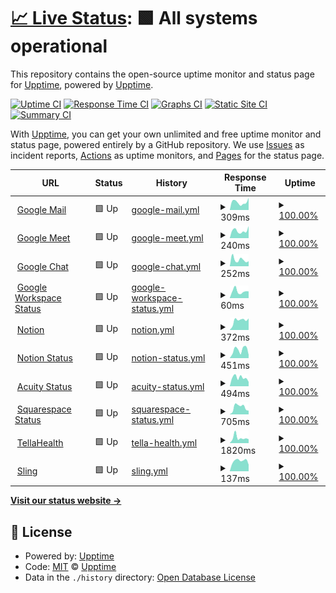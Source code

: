 # [📈 Live Status](https://upptime.github.io/upptime): <!--live status--> **🟩 All systems operational**

This repository contains the open-source uptime monitor and status page for [Upptime](https://upptime.js.org), powered by [Upptime](https://github.com/upptime/upptime).

[![Uptime CI](https://github.com/WhitecapRSC/whitecaprsc-upptime/workflows/Uptime%20CI/badge.svg)](https://github.com/WhitecapRSC/whitecaprsc-upptime/actions?query=workflow%3A%22Uptime+CI%22)
[![Response Time CI](https://github.com/WhitecapRSC/whitecaprsc-upptime/workflows/Response%20Time%20CI/badge.svg)](https://github.com/WhitecapRSC/whitecaprsc-upptime/actions?query=workflow%3A%22Response+Time+CI%22)
[![Graphs CI](https://github.com/WhitecapRSC/whitecaprsc-upptime/workflows/Graphs%20CI/badge.svg)](https://github.com/WhitecapRSC/whitecaprsc-upptime/actions?query=workflow%3A%22Graphs+CI%22)
[![Static Site CI](https://github.com/WhitecapRSC/whitecaprsc-upptime/workflows/Static%20Site%20CI/badge.svg)](https://github.com/WhitecapRSC/whitecaprsc-upptime/actions?query=workflow%3A%22Static+Site+CI%22)
[![Summary CI](https://github.com/WhitecapRSC/whitecaprsc-upptime/workflows/Summary%20CI/badge.svg)](https://github.com/WhitecapRSC/whitecaprsc-upptime/actions?query=workflow%3A%22Summary+CI%22)

With [Upptime](https://upptime.js.org), you can get your own unlimited and free uptime monitor and status page, powered entirely by a GitHub repository. We use [Issues](https://github.com/upptime/upptime/issues) as incident reports, [Actions](https://github.com/WhitecapRSC/whitecaprsc-upptime/actions) as uptime monitors, and [Pages](https://upptime.github.io/upptime) for the status page.

<!--start: status pages-->
<!-- This summary is generated by Upptime (https://github.com/upptime/upptime) -->
<!-- Do not edit this manually, your changes will be overwritten -->
<!-- prettier-ignore -->
| URL | Status | History | Response Time | Uptime |
| --- | ------ | ------- | ------------- | ------ |
| <img alt="" src="https://icons.duckduckgo.com/ip3/mail.google.com.ico" height="13"> [Google Mail](https://mail.google.com/mail) | 🟩 Up | [google-mail.yml](https://github.com/WhitecapRSC/whitecaprsc-upptime/commits/HEAD/history/google-mail.yml) | <details><summary><img alt="Response time graph" src="./graphs/google-mail/response-time-week.png" height="20"> 309ms</summary><br><a href="https://WhitecapRSC.github.io/whitecaprsc-upptime/history/google-mail"><img alt="Response time 268" src="https://img.shields.io/endpoint?url=https%3A%2F%2Fraw.githubusercontent.com%2FWhitecapRSC%2Fwhitecaprsc-upptime%2FHEAD%2Fapi%2Fgoogle-mail%2Fresponse-time.json"></a><br><a href="https://WhitecapRSC.github.io/whitecaprsc-upptime/history/google-mail"><img alt="24-hour response time 368" src="https://img.shields.io/endpoint?url=https%3A%2F%2Fraw.githubusercontent.com%2FWhitecapRSC%2Fwhitecaprsc-upptime%2FHEAD%2Fapi%2Fgoogle-mail%2Fresponse-time-day.json"></a><br><a href="https://WhitecapRSC.github.io/whitecaprsc-upptime/history/google-mail"><img alt="7-day response time 309" src="https://img.shields.io/endpoint?url=https%3A%2F%2Fraw.githubusercontent.com%2FWhitecapRSC%2Fwhitecaprsc-upptime%2FHEAD%2Fapi%2Fgoogle-mail%2Fresponse-time-week.json"></a><br><a href="https://WhitecapRSC.github.io/whitecaprsc-upptime/history/google-mail"><img alt="30-day response time 311" src="https://img.shields.io/endpoint?url=https%3A%2F%2Fraw.githubusercontent.com%2FWhitecapRSC%2Fwhitecaprsc-upptime%2FHEAD%2Fapi%2Fgoogle-mail%2Fresponse-time-month.json"></a><br><a href="https://WhitecapRSC.github.io/whitecaprsc-upptime/history/google-mail"><img alt="1-year response time 268" src="https://img.shields.io/endpoint?url=https%3A%2F%2Fraw.githubusercontent.com%2FWhitecapRSC%2Fwhitecaprsc-upptime%2FHEAD%2Fapi%2Fgoogle-mail%2Fresponse-time-year.json"></a></details> | <details><summary><a href="https://WhitecapRSC.github.io/whitecaprsc-upptime/history/google-mail">100.00%</a></summary><a href="https://WhitecapRSC.github.io/whitecaprsc-upptime/history/google-mail"><img alt="All-time uptime 100.00%" src="https://img.shields.io/endpoint?url=https%3A%2F%2Fraw.githubusercontent.com%2FWhitecapRSC%2Fwhitecaprsc-upptime%2FHEAD%2Fapi%2Fgoogle-mail%2Fuptime.json"></a><br><a href="https://WhitecapRSC.github.io/whitecaprsc-upptime/history/google-mail"><img alt="24-hour uptime 100.00%" src="https://img.shields.io/endpoint?url=https%3A%2F%2Fraw.githubusercontent.com%2FWhitecapRSC%2Fwhitecaprsc-upptime%2FHEAD%2Fapi%2Fgoogle-mail%2Fuptime-day.json"></a><br><a href="https://WhitecapRSC.github.io/whitecaprsc-upptime/history/google-mail"><img alt="7-day uptime 100.00%" src="https://img.shields.io/endpoint?url=https%3A%2F%2Fraw.githubusercontent.com%2FWhitecapRSC%2Fwhitecaprsc-upptime%2FHEAD%2Fapi%2Fgoogle-mail%2Fuptime-week.json"></a><br><a href="https://WhitecapRSC.github.io/whitecaprsc-upptime/history/google-mail"><img alt="30-day uptime 100.00%" src="https://img.shields.io/endpoint?url=https%3A%2F%2Fraw.githubusercontent.com%2FWhitecapRSC%2Fwhitecaprsc-upptime%2FHEAD%2Fapi%2Fgoogle-mail%2Fuptime-month.json"></a><br><a href="https://WhitecapRSC.github.io/whitecaprsc-upptime/history/google-mail"><img alt="1-year uptime 100.00%" src="https://img.shields.io/endpoint?url=https%3A%2F%2Fraw.githubusercontent.com%2FWhitecapRSC%2Fwhitecaprsc-upptime%2FHEAD%2Fapi%2Fgoogle-mail%2Fuptime-year.json"></a></details>
| <img alt="" src="https://icons.duckduckgo.com/ip3/meet.google.com.ico" height="13"> [Google Meet](https://meet.google.com) | 🟩 Up | [google-meet.yml](https://github.com/WhitecapRSC/whitecaprsc-upptime/commits/HEAD/history/google-meet.yml) | <details><summary><img alt="Response time graph" src="./graphs/google-meet/response-time-week.png" height="20"> 240ms</summary><br><a href="https://WhitecapRSC.github.io/whitecaprsc-upptime/history/google-meet"><img alt="Response time 213" src="https://img.shields.io/endpoint?url=https%3A%2F%2Fraw.githubusercontent.com%2FWhitecapRSC%2Fwhitecaprsc-upptime%2FHEAD%2Fapi%2Fgoogle-meet%2Fresponse-time.json"></a><br><a href="https://WhitecapRSC.github.io/whitecaprsc-upptime/history/google-meet"><img alt="24-hour response time 298" src="https://img.shields.io/endpoint?url=https%3A%2F%2Fraw.githubusercontent.com%2FWhitecapRSC%2Fwhitecaprsc-upptime%2FHEAD%2Fapi%2Fgoogle-meet%2Fresponse-time-day.json"></a><br><a href="https://WhitecapRSC.github.io/whitecaprsc-upptime/history/google-meet"><img alt="7-day response time 240" src="https://img.shields.io/endpoint?url=https%3A%2F%2Fraw.githubusercontent.com%2FWhitecapRSC%2Fwhitecaprsc-upptime%2FHEAD%2Fapi%2Fgoogle-meet%2Fresponse-time-week.json"></a><br><a href="https://WhitecapRSC.github.io/whitecaprsc-upptime/history/google-meet"><img alt="30-day response time 242" src="https://img.shields.io/endpoint?url=https%3A%2F%2Fraw.githubusercontent.com%2FWhitecapRSC%2Fwhitecaprsc-upptime%2FHEAD%2Fapi%2Fgoogle-meet%2Fresponse-time-month.json"></a><br><a href="https://WhitecapRSC.github.io/whitecaprsc-upptime/history/google-meet"><img alt="1-year response time 213" src="https://img.shields.io/endpoint?url=https%3A%2F%2Fraw.githubusercontent.com%2FWhitecapRSC%2Fwhitecaprsc-upptime%2FHEAD%2Fapi%2Fgoogle-meet%2Fresponse-time-year.json"></a></details> | <details><summary><a href="https://WhitecapRSC.github.io/whitecaprsc-upptime/history/google-meet">100.00%</a></summary><a href="https://WhitecapRSC.github.io/whitecaprsc-upptime/history/google-meet"><img alt="All-time uptime 100.00%" src="https://img.shields.io/endpoint?url=https%3A%2F%2Fraw.githubusercontent.com%2FWhitecapRSC%2Fwhitecaprsc-upptime%2FHEAD%2Fapi%2Fgoogle-meet%2Fuptime.json"></a><br><a href="https://WhitecapRSC.github.io/whitecaprsc-upptime/history/google-meet"><img alt="24-hour uptime 100.00%" src="https://img.shields.io/endpoint?url=https%3A%2F%2Fraw.githubusercontent.com%2FWhitecapRSC%2Fwhitecaprsc-upptime%2FHEAD%2Fapi%2Fgoogle-meet%2Fuptime-day.json"></a><br><a href="https://WhitecapRSC.github.io/whitecaprsc-upptime/history/google-meet"><img alt="7-day uptime 100.00%" src="https://img.shields.io/endpoint?url=https%3A%2F%2Fraw.githubusercontent.com%2FWhitecapRSC%2Fwhitecaprsc-upptime%2FHEAD%2Fapi%2Fgoogle-meet%2Fuptime-week.json"></a><br><a href="https://WhitecapRSC.github.io/whitecaprsc-upptime/history/google-meet"><img alt="30-day uptime 100.00%" src="https://img.shields.io/endpoint?url=https%3A%2F%2Fraw.githubusercontent.com%2FWhitecapRSC%2Fwhitecaprsc-upptime%2FHEAD%2Fapi%2Fgoogle-meet%2Fuptime-month.json"></a><br><a href="https://WhitecapRSC.github.io/whitecaprsc-upptime/history/google-meet"><img alt="1-year uptime 100.00%" src="https://img.shields.io/endpoint?url=https%3A%2F%2Fraw.githubusercontent.com%2FWhitecapRSC%2Fwhitecaprsc-upptime%2FHEAD%2Fapi%2Fgoogle-meet%2Fuptime-year.json"></a></details>
| <img alt="" src="https://icons.duckduckgo.com/ip3/mail.google.com.ico" height="13"> [Google Chat](https://mail.google.com/chat/) | 🟩 Up | [google-chat.yml](https://github.com/WhitecapRSC/whitecaprsc-upptime/commits/HEAD/history/google-chat.yml) | <details><summary><img alt="Response time graph" src="./graphs/google-chat/response-time-week.png" height="20"> 252ms</summary><br><a href="https://WhitecapRSC.github.io/whitecaprsc-upptime/history/google-chat"><img alt="Response time 309" src="https://img.shields.io/endpoint?url=https%3A%2F%2Fraw.githubusercontent.com%2FWhitecapRSC%2Fwhitecaprsc-upptime%2FHEAD%2Fapi%2Fgoogle-chat%2Fresponse-time.json"></a><br><a href="https://WhitecapRSC.github.io/whitecaprsc-upptime/history/google-chat"><img alt="24-hour response time 224" src="https://img.shields.io/endpoint?url=https%3A%2F%2Fraw.githubusercontent.com%2FWhitecapRSC%2Fwhitecaprsc-upptime%2FHEAD%2Fapi%2Fgoogle-chat%2Fresponse-time-day.json"></a><br><a href="https://WhitecapRSC.github.io/whitecaprsc-upptime/history/google-chat"><img alt="7-day response time 252" src="https://img.shields.io/endpoint?url=https%3A%2F%2Fraw.githubusercontent.com%2FWhitecapRSC%2Fwhitecaprsc-upptime%2FHEAD%2Fapi%2Fgoogle-chat%2Fresponse-time-week.json"></a><br><a href="https://WhitecapRSC.github.io/whitecaprsc-upptime/history/google-chat"><img alt="30-day response time 300" src="https://img.shields.io/endpoint?url=https%3A%2F%2Fraw.githubusercontent.com%2FWhitecapRSC%2Fwhitecaprsc-upptime%2FHEAD%2Fapi%2Fgoogle-chat%2Fresponse-time-month.json"></a><br><a href="https://WhitecapRSC.github.io/whitecaprsc-upptime/history/google-chat"><img alt="1-year response time 309" src="https://img.shields.io/endpoint?url=https%3A%2F%2Fraw.githubusercontent.com%2FWhitecapRSC%2Fwhitecaprsc-upptime%2FHEAD%2Fapi%2Fgoogle-chat%2Fresponse-time-year.json"></a></details> | <details><summary><a href="https://WhitecapRSC.github.io/whitecaprsc-upptime/history/google-chat">100.00%</a></summary><a href="https://WhitecapRSC.github.io/whitecaprsc-upptime/history/google-chat"><img alt="All-time uptime 100.00%" src="https://img.shields.io/endpoint?url=https%3A%2F%2Fraw.githubusercontent.com%2FWhitecapRSC%2Fwhitecaprsc-upptime%2FHEAD%2Fapi%2Fgoogle-chat%2Fuptime.json"></a><br><a href="https://WhitecapRSC.github.io/whitecaprsc-upptime/history/google-chat"><img alt="24-hour uptime 100.00%" src="https://img.shields.io/endpoint?url=https%3A%2F%2Fraw.githubusercontent.com%2FWhitecapRSC%2Fwhitecaprsc-upptime%2FHEAD%2Fapi%2Fgoogle-chat%2Fuptime-day.json"></a><br><a href="https://WhitecapRSC.github.io/whitecaprsc-upptime/history/google-chat"><img alt="7-day uptime 100.00%" src="https://img.shields.io/endpoint?url=https%3A%2F%2Fraw.githubusercontent.com%2FWhitecapRSC%2Fwhitecaprsc-upptime%2FHEAD%2Fapi%2Fgoogle-chat%2Fuptime-week.json"></a><br><a href="https://WhitecapRSC.github.io/whitecaprsc-upptime/history/google-chat"><img alt="30-day uptime 100.00%" src="https://img.shields.io/endpoint?url=https%3A%2F%2Fraw.githubusercontent.com%2FWhitecapRSC%2Fwhitecaprsc-upptime%2FHEAD%2Fapi%2Fgoogle-chat%2Fuptime-month.json"></a><br><a href="https://WhitecapRSC.github.io/whitecaprsc-upptime/history/google-chat"><img alt="1-year uptime 100.00%" src="https://img.shields.io/endpoint?url=https%3A%2F%2Fraw.githubusercontent.com%2FWhitecapRSC%2Fwhitecaprsc-upptime%2FHEAD%2Fapi%2Fgoogle-chat%2Fuptime-year.json"></a></details>
| <img alt="" src="https://icons.duckduckgo.com/ip3/www.google.com.ico" height="13"> [Google Workspace Status](https://www.google.com/appsstatus/dashboard/) | 🟩 Up | [google-workspace-status.yml](https://github.com/WhitecapRSC/whitecaprsc-upptime/commits/HEAD/history/google-workspace-status.yml) | <details><summary><img alt="Response time graph" src="./graphs/google-workspace-status/response-time-week.png" height="20"> 60ms</summary><br><a href="https://WhitecapRSC.github.io/whitecaprsc-upptime/history/google-workspace-status"><img alt="Response time 106" src="https://img.shields.io/endpoint?url=https%3A%2F%2Fraw.githubusercontent.com%2FWhitecapRSC%2Fwhitecaprsc-upptime%2FHEAD%2Fapi%2Fgoogle-workspace-status%2Fresponse-time.json"></a><br><a href="https://WhitecapRSC.github.io/whitecaprsc-upptime/history/google-workspace-status"><img alt="24-hour response time 100" src="https://img.shields.io/endpoint?url=https%3A%2F%2Fraw.githubusercontent.com%2FWhitecapRSC%2Fwhitecaprsc-upptime%2FHEAD%2Fapi%2Fgoogle-workspace-status%2Fresponse-time-day.json"></a><br><a href="https://WhitecapRSC.github.io/whitecaprsc-upptime/history/google-workspace-status"><img alt="7-day response time 60" src="https://img.shields.io/endpoint?url=https%3A%2F%2Fraw.githubusercontent.com%2FWhitecapRSC%2Fwhitecaprsc-upptime%2FHEAD%2Fapi%2Fgoogle-workspace-status%2Fresponse-time-week.json"></a><br><a href="https://WhitecapRSC.github.io/whitecaprsc-upptime/history/google-workspace-status"><img alt="30-day response time 95" src="https://img.shields.io/endpoint?url=https%3A%2F%2Fraw.githubusercontent.com%2FWhitecapRSC%2Fwhitecaprsc-upptime%2FHEAD%2Fapi%2Fgoogle-workspace-status%2Fresponse-time-month.json"></a><br><a href="https://WhitecapRSC.github.io/whitecaprsc-upptime/history/google-workspace-status"><img alt="1-year response time 106" src="https://img.shields.io/endpoint?url=https%3A%2F%2Fraw.githubusercontent.com%2FWhitecapRSC%2Fwhitecaprsc-upptime%2FHEAD%2Fapi%2Fgoogle-workspace-status%2Fresponse-time-year.json"></a></details> | <details><summary><a href="https://WhitecapRSC.github.io/whitecaprsc-upptime/history/google-workspace-status">100.00%</a></summary><a href="https://WhitecapRSC.github.io/whitecaprsc-upptime/history/google-workspace-status"><img alt="All-time uptime 100.00%" src="https://img.shields.io/endpoint?url=https%3A%2F%2Fraw.githubusercontent.com%2FWhitecapRSC%2Fwhitecaprsc-upptime%2FHEAD%2Fapi%2Fgoogle-workspace-status%2Fuptime.json"></a><br><a href="https://WhitecapRSC.github.io/whitecaprsc-upptime/history/google-workspace-status"><img alt="24-hour uptime 100.00%" src="https://img.shields.io/endpoint?url=https%3A%2F%2Fraw.githubusercontent.com%2FWhitecapRSC%2Fwhitecaprsc-upptime%2FHEAD%2Fapi%2Fgoogle-workspace-status%2Fuptime-day.json"></a><br><a href="https://WhitecapRSC.github.io/whitecaprsc-upptime/history/google-workspace-status"><img alt="7-day uptime 100.00%" src="https://img.shields.io/endpoint?url=https%3A%2F%2Fraw.githubusercontent.com%2FWhitecapRSC%2Fwhitecaprsc-upptime%2FHEAD%2Fapi%2Fgoogle-workspace-status%2Fuptime-week.json"></a><br><a href="https://WhitecapRSC.github.io/whitecaprsc-upptime/history/google-workspace-status"><img alt="30-day uptime 100.00%" src="https://img.shields.io/endpoint?url=https%3A%2F%2Fraw.githubusercontent.com%2FWhitecapRSC%2Fwhitecaprsc-upptime%2FHEAD%2Fapi%2Fgoogle-workspace-status%2Fuptime-month.json"></a><br><a href="https://WhitecapRSC.github.io/whitecaprsc-upptime/history/google-workspace-status"><img alt="1-year uptime 100.00%" src="https://img.shields.io/endpoint?url=https%3A%2F%2Fraw.githubusercontent.com%2FWhitecapRSC%2Fwhitecaprsc-upptime%2FHEAD%2Fapi%2Fgoogle-workspace-status%2Fuptime-year.json"></a></details>
| <img alt="" src="https://icons.duckduckgo.com/ip3/notion.so.ico" height="13"> [Notion](https://notion.so) | 🟩 Up | [notion.yml](https://github.com/WhitecapRSC/whitecaprsc-upptime/commits/HEAD/history/notion.yml) | <details><summary><img alt="Response time graph" src="./graphs/notion/response-time-week.png" height="20"> 372ms</summary><br><a href="https://WhitecapRSC.github.io/whitecaprsc-upptime/history/notion"><img alt="Response time 586" src="https://img.shields.io/endpoint?url=https%3A%2F%2Fraw.githubusercontent.com%2FWhitecapRSC%2Fwhitecaprsc-upptime%2FHEAD%2Fapi%2Fnotion%2Fresponse-time.json"></a><br><a href="https://WhitecapRSC.github.io/whitecaprsc-upptime/history/notion"><img alt="24-hour response time 342" src="https://img.shields.io/endpoint?url=https%3A%2F%2Fraw.githubusercontent.com%2FWhitecapRSC%2Fwhitecaprsc-upptime%2FHEAD%2Fapi%2Fnotion%2Fresponse-time-day.json"></a><br><a href="https://WhitecapRSC.github.io/whitecaprsc-upptime/history/notion"><img alt="7-day response time 372" src="https://img.shields.io/endpoint?url=https%3A%2F%2Fraw.githubusercontent.com%2FWhitecapRSC%2Fwhitecaprsc-upptime%2FHEAD%2Fapi%2Fnotion%2Fresponse-time-week.json"></a><br><a href="https://WhitecapRSC.github.io/whitecaprsc-upptime/history/notion"><img alt="30-day response time 376" src="https://img.shields.io/endpoint?url=https%3A%2F%2Fraw.githubusercontent.com%2FWhitecapRSC%2Fwhitecaprsc-upptime%2FHEAD%2Fapi%2Fnotion%2Fresponse-time-month.json"></a><br><a href="https://WhitecapRSC.github.io/whitecaprsc-upptime/history/notion"><img alt="1-year response time 586" src="https://img.shields.io/endpoint?url=https%3A%2F%2Fraw.githubusercontent.com%2FWhitecapRSC%2Fwhitecaprsc-upptime%2FHEAD%2Fapi%2Fnotion%2Fresponse-time-year.json"></a></details> | <details><summary><a href="https://WhitecapRSC.github.io/whitecaprsc-upptime/history/notion">100.00%</a></summary><a href="https://WhitecapRSC.github.io/whitecaprsc-upptime/history/notion"><img alt="All-time uptime 99.68%" src="https://img.shields.io/endpoint?url=https%3A%2F%2Fraw.githubusercontent.com%2FWhitecapRSC%2Fwhitecaprsc-upptime%2FHEAD%2Fapi%2Fnotion%2Fuptime.json"></a><br><a href="https://WhitecapRSC.github.io/whitecaprsc-upptime/history/notion"><img alt="24-hour uptime 100.00%" src="https://img.shields.io/endpoint?url=https%3A%2F%2Fraw.githubusercontent.com%2FWhitecapRSC%2Fwhitecaprsc-upptime%2FHEAD%2Fapi%2Fnotion%2Fuptime-day.json"></a><br><a href="https://WhitecapRSC.github.io/whitecaprsc-upptime/history/notion"><img alt="7-day uptime 100.00%" src="https://img.shields.io/endpoint?url=https%3A%2F%2Fraw.githubusercontent.com%2FWhitecapRSC%2Fwhitecaprsc-upptime%2FHEAD%2Fapi%2Fnotion%2Fuptime-week.json"></a><br><a href="https://WhitecapRSC.github.io/whitecaprsc-upptime/history/notion"><img alt="30-day uptime 100.00%" src="https://img.shields.io/endpoint?url=https%3A%2F%2Fraw.githubusercontent.com%2FWhitecapRSC%2Fwhitecaprsc-upptime%2FHEAD%2Fapi%2Fnotion%2Fuptime-month.json"></a><br><a href="https://WhitecapRSC.github.io/whitecaprsc-upptime/history/notion"><img alt="1-year uptime 99.68%" src="https://img.shields.io/endpoint?url=https%3A%2F%2Fraw.githubusercontent.com%2FWhitecapRSC%2Fwhitecaprsc-upptime%2FHEAD%2Fapi%2Fnotion%2Fuptime-year.json"></a></details>
| <img alt="" src="https://icons.duckduckgo.com/ip3/status.notion.so.ico" height="13"> [Notion Status](https://status.notion.so/) | 🟩 Up | [notion-status.yml](https://github.com/WhitecapRSC/whitecaprsc-upptime/commits/HEAD/history/notion-status.yml) | <details><summary><img alt="Response time graph" src="./graphs/notion-status/response-time-week.png" height="20"> 451ms</summary><br><a href="https://WhitecapRSC.github.io/whitecaprsc-upptime/history/notion-status"><img alt="Response time 374" src="https://img.shields.io/endpoint?url=https%3A%2F%2Fraw.githubusercontent.com%2FWhitecapRSC%2Fwhitecaprsc-upptime%2FHEAD%2Fapi%2Fnotion-status%2Fresponse-time.json"></a><br><a href="https://WhitecapRSC.github.io/whitecaprsc-upptime/history/notion-status"><img alt="24-hour response time 384" src="https://img.shields.io/endpoint?url=https%3A%2F%2Fraw.githubusercontent.com%2FWhitecapRSC%2Fwhitecaprsc-upptime%2FHEAD%2Fapi%2Fnotion-status%2Fresponse-time-day.json"></a><br><a href="https://WhitecapRSC.github.io/whitecaprsc-upptime/history/notion-status"><img alt="7-day response time 451" src="https://img.shields.io/endpoint?url=https%3A%2F%2Fraw.githubusercontent.com%2FWhitecapRSC%2Fwhitecaprsc-upptime%2FHEAD%2Fapi%2Fnotion-status%2Fresponse-time-week.json"></a><br><a href="https://WhitecapRSC.github.io/whitecaprsc-upptime/history/notion-status"><img alt="30-day response time 430" src="https://img.shields.io/endpoint?url=https%3A%2F%2Fraw.githubusercontent.com%2FWhitecapRSC%2Fwhitecaprsc-upptime%2FHEAD%2Fapi%2Fnotion-status%2Fresponse-time-month.json"></a><br><a href="https://WhitecapRSC.github.io/whitecaprsc-upptime/history/notion-status"><img alt="1-year response time 374" src="https://img.shields.io/endpoint?url=https%3A%2F%2Fraw.githubusercontent.com%2FWhitecapRSC%2Fwhitecaprsc-upptime%2FHEAD%2Fapi%2Fnotion-status%2Fresponse-time-year.json"></a></details> | <details><summary><a href="https://WhitecapRSC.github.io/whitecaprsc-upptime/history/notion-status">100.00%</a></summary><a href="https://WhitecapRSC.github.io/whitecaprsc-upptime/history/notion-status"><img alt="All-time uptime 100.00%" src="https://img.shields.io/endpoint?url=https%3A%2F%2Fraw.githubusercontent.com%2FWhitecapRSC%2Fwhitecaprsc-upptime%2FHEAD%2Fapi%2Fnotion-status%2Fuptime.json"></a><br><a href="https://WhitecapRSC.github.io/whitecaprsc-upptime/history/notion-status"><img alt="24-hour uptime 100.00%" src="https://img.shields.io/endpoint?url=https%3A%2F%2Fraw.githubusercontent.com%2FWhitecapRSC%2Fwhitecaprsc-upptime%2FHEAD%2Fapi%2Fnotion-status%2Fuptime-day.json"></a><br><a href="https://WhitecapRSC.github.io/whitecaprsc-upptime/history/notion-status"><img alt="7-day uptime 100.00%" src="https://img.shields.io/endpoint?url=https%3A%2F%2Fraw.githubusercontent.com%2FWhitecapRSC%2Fwhitecaprsc-upptime%2FHEAD%2Fapi%2Fnotion-status%2Fuptime-week.json"></a><br><a href="https://WhitecapRSC.github.io/whitecaprsc-upptime/history/notion-status"><img alt="30-day uptime 100.00%" src="https://img.shields.io/endpoint?url=https%3A%2F%2Fraw.githubusercontent.com%2FWhitecapRSC%2Fwhitecaprsc-upptime%2FHEAD%2Fapi%2Fnotion-status%2Fuptime-month.json"></a><br><a href="https://WhitecapRSC.github.io/whitecaprsc-upptime/history/notion-status"><img alt="1-year uptime 100.00%" src="https://img.shields.io/endpoint?url=https%3A%2F%2Fraw.githubusercontent.com%2FWhitecapRSC%2Fwhitecaprsc-upptime%2FHEAD%2Fapi%2Fnotion-status%2Fuptime-year.json"></a></details>
| <img alt="" src="https://icons.duckduckgo.com/ip3/status.acuityscheduling.com.ico" height="13"> [Acuity Status](https://status.acuityscheduling.com/) | 🟩 Up | [acuity-status.yml](https://github.com/WhitecapRSC/whitecaprsc-upptime/commits/HEAD/history/acuity-status.yml) | <details><summary><img alt="Response time graph" src="./graphs/acuity-status/response-time-week.png" height="20"> 494ms</summary><br><a href="https://WhitecapRSC.github.io/whitecaprsc-upptime/history/acuity-status"><img alt="Response time 410" src="https://img.shields.io/endpoint?url=https%3A%2F%2Fraw.githubusercontent.com%2FWhitecapRSC%2Fwhitecaprsc-upptime%2FHEAD%2Fapi%2Facuity-status%2Fresponse-time.json"></a><br><a href="https://WhitecapRSC.github.io/whitecaprsc-upptime/history/acuity-status"><img alt="24-hour response time 739" src="https://img.shields.io/endpoint?url=https%3A%2F%2Fraw.githubusercontent.com%2FWhitecapRSC%2Fwhitecaprsc-upptime%2FHEAD%2Fapi%2Facuity-status%2Fresponse-time-day.json"></a><br><a href="https://WhitecapRSC.github.io/whitecaprsc-upptime/history/acuity-status"><img alt="7-day response time 494" src="https://img.shields.io/endpoint?url=https%3A%2F%2Fraw.githubusercontent.com%2FWhitecapRSC%2Fwhitecaprsc-upptime%2FHEAD%2Fapi%2Facuity-status%2Fresponse-time-week.json"></a><br><a href="https://WhitecapRSC.github.io/whitecaprsc-upptime/history/acuity-status"><img alt="30-day response time 494" src="https://img.shields.io/endpoint?url=https%3A%2F%2Fraw.githubusercontent.com%2FWhitecapRSC%2Fwhitecaprsc-upptime%2FHEAD%2Fapi%2Facuity-status%2Fresponse-time-month.json"></a><br><a href="https://WhitecapRSC.github.io/whitecaprsc-upptime/history/acuity-status"><img alt="1-year response time 410" src="https://img.shields.io/endpoint?url=https%3A%2F%2Fraw.githubusercontent.com%2FWhitecapRSC%2Fwhitecaprsc-upptime%2FHEAD%2Fapi%2Facuity-status%2Fresponse-time-year.json"></a></details> | <details><summary><a href="https://WhitecapRSC.github.io/whitecaprsc-upptime/history/acuity-status">100.00%</a></summary><a href="https://WhitecapRSC.github.io/whitecaprsc-upptime/history/acuity-status"><img alt="All-time uptime 100.00%" src="https://img.shields.io/endpoint?url=https%3A%2F%2Fraw.githubusercontent.com%2FWhitecapRSC%2Fwhitecaprsc-upptime%2FHEAD%2Fapi%2Facuity-status%2Fuptime.json"></a><br><a href="https://WhitecapRSC.github.io/whitecaprsc-upptime/history/acuity-status"><img alt="24-hour uptime 100.00%" src="https://img.shields.io/endpoint?url=https%3A%2F%2Fraw.githubusercontent.com%2FWhitecapRSC%2Fwhitecaprsc-upptime%2FHEAD%2Fapi%2Facuity-status%2Fuptime-day.json"></a><br><a href="https://WhitecapRSC.github.io/whitecaprsc-upptime/history/acuity-status"><img alt="7-day uptime 100.00%" src="https://img.shields.io/endpoint?url=https%3A%2F%2Fraw.githubusercontent.com%2FWhitecapRSC%2Fwhitecaprsc-upptime%2FHEAD%2Fapi%2Facuity-status%2Fuptime-week.json"></a><br><a href="https://WhitecapRSC.github.io/whitecaprsc-upptime/history/acuity-status"><img alt="30-day uptime 100.00%" src="https://img.shields.io/endpoint?url=https%3A%2F%2Fraw.githubusercontent.com%2FWhitecapRSC%2Fwhitecaprsc-upptime%2FHEAD%2Fapi%2Facuity-status%2Fuptime-month.json"></a><br><a href="https://WhitecapRSC.github.io/whitecaprsc-upptime/history/acuity-status"><img alt="1-year uptime 100.00%" src="https://img.shields.io/endpoint?url=https%3A%2F%2Fraw.githubusercontent.com%2FWhitecapRSC%2Fwhitecaprsc-upptime%2FHEAD%2Fapi%2Facuity-status%2Fuptime-year.json"></a></details>
| <img alt="" src="https://icons.duckduckgo.com/ip3/status.squarespace.com.ico" height="13"> [Squarespace Status](https://status.squarespace.com/) | 🟩 Up | [squarespace-status.yml](https://github.com/WhitecapRSC/whitecaprsc-upptime/commits/HEAD/history/squarespace-status.yml) | <details><summary><img alt="Response time graph" src="./graphs/squarespace-status/response-time-week.png" height="20"> 705ms</summary><br><a href="https://WhitecapRSC.github.io/whitecaprsc-upptime/history/squarespace-status"><img alt="Response time 430" src="https://img.shields.io/endpoint?url=https%3A%2F%2Fraw.githubusercontent.com%2FWhitecapRSC%2Fwhitecaprsc-upptime%2FHEAD%2Fapi%2Fsquarespace-status%2Fresponse-time.json"></a><br><a href="https://WhitecapRSC.github.io/whitecaprsc-upptime/history/squarespace-status"><img alt="24-hour response time 551" src="https://img.shields.io/endpoint?url=https%3A%2F%2Fraw.githubusercontent.com%2FWhitecapRSC%2Fwhitecaprsc-upptime%2FHEAD%2Fapi%2Fsquarespace-status%2Fresponse-time-day.json"></a><br><a href="https://WhitecapRSC.github.io/whitecaprsc-upptime/history/squarespace-status"><img alt="7-day response time 705" src="https://img.shields.io/endpoint?url=https%3A%2F%2Fraw.githubusercontent.com%2FWhitecapRSC%2Fwhitecaprsc-upptime%2FHEAD%2Fapi%2Fsquarespace-status%2Fresponse-time-week.json"></a><br><a href="https://WhitecapRSC.github.io/whitecaprsc-upptime/history/squarespace-status"><img alt="30-day response time 540" src="https://img.shields.io/endpoint?url=https%3A%2F%2Fraw.githubusercontent.com%2FWhitecapRSC%2Fwhitecaprsc-upptime%2FHEAD%2Fapi%2Fsquarespace-status%2Fresponse-time-month.json"></a><br><a href="https://WhitecapRSC.github.io/whitecaprsc-upptime/history/squarespace-status"><img alt="1-year response time 430" src="https://img.shields.io/endpoint?url=https%3A%2F%2Fraw.githubusercontent.com%2FWhitecapRSC%2Fwhitecaprsc-upptime%2FHEAD%2Fapi%2Fsquarespace-status%2Fresponse-time-year.json"></a></details> | <details><summary><a href="https://WhitecapRSC.github.io/whitecaprsc-upptime/history/squarespace-status">100.00%</a></summary><a href="https://WhitecapRSC.github.io/whitecaprsc-upptime/history/squarespace-status"><img alt="All-time uptime 100.00%" src="https://img.shields.io/endpoint?url=https%3A%2F%2Fraw.githubusercontent.com%2FWhitecapRSC%2Fwhitecaprsc-upptime%2FHEAD%2Fapi%2Fsquarespace-status%2Fuptime.json"></a><br><a href="https://WhitecapRSC.github.io/whitecaprsc-upptime/history/squarespace-status"><img alt="24-hour uptime 100.00%" src="https://img.shields.io/endpoint?url=https%3A%2F%2Fraw.githubusercontent.com%2FWhitecapRSC%2Fwhitecaprsc-upptime%2FHEAD%2Fapi%2Fsquarespace-status%2Fuptime-day.json"></a><br><a href="https://WhitecapRSC.github.io/whitecaprsc-upptime/history/squarespace-status"><img alt="7-day uptime 100.00%" src="https://img.shields.io/endpoint?url=https%3A%2F%2Fraw.githubusercontent.com%2FWhitecapRSC%2Fwhitecaprsc-upptime%2FHEAD%2Fapi%2Fsquarespace-status%2Fuptime-week.json"></a><br><a href="https://WhitecapRSC.github.io/whitecaprsc-upptime/history/squarespace-status"><img alt="30-day uptime 100.00%" src="https://img.shields.io/endpoint?url=https%3A%2F%2Fraw.githubusercontent.com%2FWhitecapRSC%2Fwhitecaprsc-upptime%2FHEAD%2Fapi%2Fsquarespace-status%2Fuptime-month.json"></a><br><a href="https://WhitecapRSC.github.io/whitecaprsc-upptime/history/squarespace-status"><img alt="1-year uptime 100.00%" src="https://img.shields.io/endpoint?url=https%3A%2F%2Fraw.githubusercontent.com%2FWhitecapRSC%2Fwhitecaprsc-upptime%2FHEAD%2Fapi%2Fsquarespace-status%2Fuptime-year.json"></a></details>
| <img alt="" src="https://icons.duckduckgo.com/ip3/tellahealth.ca.ico" height="13"> [TellaHealth](https://tellahealth.ca) | 🟩 Up | [tella-health.yml](https://github.com/WhitecapRSC/whitecaprsc-upptime/commits/HEAD/history/tella-health.yml) | <details><summary><img alt="Response time graph" src="./graphs/tella-health/response-time-week.png" height="20"> 1820ms</summary><br><a href="https://WhitecapRSC.github.io/whitecaprsc-upptime/history/tella-health"><img alt="Response time 967" src="https://img.shields.io/endpoint?url=https%3A%2F%2Fraw.githubusercontent.com%2FWhitecapRSC%2Fwhitecaprsc-upptime%2FHEAD%2Fapi%2Ftella-health%2Fresponse-time.json"></a><br><a href="https://WhitecapRSC.github.io/whitecaprsc-upptime/history/tella-health"><img alt="24-hour response time 2433" src="https://img.shields.io/endpoint?url=https%3A%2F%2Fraw.githubusercontent.com%2FWhitecapRSC%2Fwhitecaprsc-upptime%2FHEAD%2Fapi%2Ftella-health%2Fresponse-time-day.json"></a><br><a href="https://WhitecapRSC.github.io/whitecaprsc-upptime/history/tella-health"><img alt="7-day response time 1820" src="https://img.shields.io/endpoint?url=https%3A%2F%2Fraw.githubusercontent.com%2FWhitecapRSC%2Fwhitecaprsc-upptime%2FHEAD%2Fapi%2Ftella-health%2Fresponse-time-week.json"></a><br><a href="https://WhitecapRSC.github.io/whitecaprsc-upptime/history/tella-health"><img alt="30-day response time 1382" src="https://img.shields.io/endpoint?url=https%3A%2F%2Fraw.githubusercontent.com%2FWhitecapRSC%2Fwhitecaprsc-upptime%2FHEAD%2Fapi%2Ftella-health%2Fresponse-time-month.json"></a><br><a href="https://WhitecapRSC.github.io/whitecaprsc-upptime/history/tella-health"><img alt="1-year response time 967" src="https://img.shields.io/endpoint?url=https%3A%2F%2Fraw.githubusercontent.com%2FWhitecapRSC%2Fwhitecaprsc-upptime%2FHEAD%2Fapi%2Ftella-health%2Fresponse-time-year.json"></a></details> | <details><summary><a href="https://WhitecapRSC.github.io/whitecaprsc-upptime/history/tella-health">100.00%</a></summary><a href="https://WhitecapRSC.github.io/whitecaprsc-upptime/history/tella-health"><img alt="All-time uptime 99.89%" src="https://img.shields.io/endpoint?url=https%3A%2F%2Fraw.githubusercontent.com%2FWhitecapRSC%2Fwhitecaprsc-upptime%2FHEAD%2Fapi%2Ftella-health%2Fuptime.json"></a><br><a href="https://WhitecapRSC.github.io/whitecaprsc-upptime/history/tella-health"><img alt="24-hour uptime 100.00%" src="https://img.shields.io/endpoint?url=https%3A%2F%2Fraw.githubusercontent.com%2FWhitecapRSC%2Fwhitecaprsc-upptime%2FHEAD%2Fapi%2Ftella-health%2Fuptime-day.json"></a><br><a href="https://WhitecapRSC.github.io/whitecaprsc-upptime/history/tella-health"><img alt="7-day uptime 100.00%" src="https://img.shields.io/endpoint?url=https%3A%2F%2Fraw.githubusercontent.com%2FWhitecapRSC%2Fwhitecaprsc-upptime%2FHEAD%2Fapi%2Ftella-health%2Fuptime-week.json"></a><br><a href="https://WhitecapRSC.github.io/whitecaprsc-upptime/history/tella-health"><img alt="30-day uptime 100.00%" src="https://img.shields.io/endpoint?url=https%3A%2F%2Fraw.githubusercontent.com%2FWhitecapRSC%2Fwhitecaprsc-upptime%2FHEAD%2Fapi%2Ftella-health%2Fuptime-month.json"></a><br><a href="https://WhitecapRSC.github.io/whitecaprsc-upptime/history/tella-health"><img alt="1-year uptime 99.89%" src="https://img.shields.io/endpoint?url=https%3A%2F%2Fraw.githubusercontent.com%2FWhitecapRSC%2Fwhitecaprsc-upptime%2FHEAD%2Fapi%2Ftella-health%2Fuptime-year.json"></a></details>
| <img alt="" src="https://icons.duckduckgo.com/ip3/getsling.com.ico" height="13"> [Sling](https://getsling.com) | 🟩 Up | [sling.yml](https://github.com/WhitecapRSC/whitecaprsc-upptime/commits/HEAD/history/sling.yml) | <details><summary><img alt="Response time graph" src="./graphs/sling/response-time-week.png" height="20"> 137ms</summary><br><a href="https://WhitecapRSC.github.io/whitecaprsc-upptime/history/sling"><img alt="Response time 122" src="https://img.shields.io/endpoint?url=https%3A%2F%2Fraw.githubusercontent.com%2FWhitecapRSC%2Fwhitecaprsc-upptime%2FHEAD%2Fapi%2Fsling%2Fresponse-time.json"></a><br><a href="https://WhitecapRSC.github.io/whitecaprsc-upptime/history/sling"><img alt="24-hour response time 160" src="https://img.shields.io/endpoint?url=https%3A%2F%2Fraw.githubusercontent.com%2FWhitecapRSC%2Fwhitecaprsc-upptime%2FHEAD%2Fapi%2Fsling%2Fresponse-time-day.json"></a><br><a href="https://WhitecapRSC.github.io/whitecaprsc-upptime/history/sling"><img alt="7-day response time 137" src="https://img.shields.io/endpoint?url=https%3A%2F%2Fraw.githubusercontent.com%2FWhitecapRSC%2Fwhitecaprsc-upptime%2FHEAD%2Fapi%2Fsling%2Fresponse-time-week.json"></a><br><a href="https://WhitecapRSC.github.io/whitecaprsc-upptime/history/sling"><img alt="30-day response time 146" src="https://img.shields.io/endpoint?url=https%3A%2F%2Fraw.githubusercontent.com%2FWhitecapRSC%2Fwhitecaprsc-upptime%2FHEAD%2Fapi%2Fsling%2Fresponse-time-month.json"></a><br><a href="https://WhitecapRSC.github.io/whitecaprsc-upptime/history/sling"><img alt="1-year response time 122" src="https://img.shields.io/endpoint?url=https%3A%2F%2Fraw.githubusercontent.com%2FWhitecapRSC%2Fwhitecaprsc-upptime%2FHEAD%2Fapi%2Fsling%2Fresponse-time-year.json"></a></details> | <details><summary><a href="https://WhitecapRSC.github.io/whitecaprsc-upptime/history/sling">100.00%</a></summary><a href="https://WhitecapRSC.github.io/whitecaprsc-upptime/history/sling"><img alt="All-time uptime 100.00%" src="https://img.shields.io/endpoint?url=https%3A%2F%2Fraw.githubusercontent.com%2FWhitecapRSC%2Fwhitecaprsc-upptime%2FHEAD%2Fapi%2Fsling%2Fuptime.json"></a><br><a href="https://WhitecapRSC.github.io/whitecaprsc-upptime/history/sling"><img alt="24-hour uptime 100.00%" src="https://img.shields.io/endpoint?url=https%3A%2F%2Fraw.githubusercontent.com%2FWhitecapRSC%2Fwhitecaprsc-upptime%2FHEAD%2Fapi%2Fsling%2Fuptime-day.json"></a><br><a href="https://WhitecapRSC.github.io/whitecaprsc-upptime/history/sling"><img alt="7-day uptime 100.00%" src="https://img.shields.io/endpoint?url=https%3A%2F%2Fraw.githubusercontent.com%2FWhitecapRSC%2Fwhitecaprsc-upptime%2FHEAD%2Fapi%2Fsling%2Fuptime-week.json"></a><br><a href="https://WhitecapRSC.github.io/whitecaprsc-upptime/history/sling"><img alt="30-day uptime 100.00%" src="https://img.shields.io/endpoint?url=https%3A%2F%2Fraw.githubusercontent.com%2FWhitecapRSC%2Fwhitecaprsc-upptime%2FHEAD%2Fapi%2Fsling%2Fuptime-month.json"></a><br><a href="https://WhitecapRSC.github.io/whitecaprsc-upptime/history/sling"><img alt="1-year uptime 100.00%" src="https://img.shields.io/endpoint?url=https%3A%2F%2Fraw.githubusercontent.com%2FWhitecapRSC%2Fwhitecaprsc-upptime%2FHEAD%2Fapi%2Fsling%2Fuptime-year.json"></a></details>

<!--end: status pages-->

[**Visit our status website →**](https://upptime.github.io/upptime)

## 📄 License

- Powered by: [Upptime](https://github.com/upptime/upptime)
- Code: [MIT](./LICENSE) © [Upptime](https://upptime.js.org)
- Data in the `./history` directory: [Open Database License](https://opendatacommons.org/licenses/odbl/1-0/)
